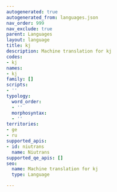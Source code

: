```yaml
---
autogenerated: true
autogenerated_from: languages.json
nav_order: 999
nav_exclude: true
parent: Languages
layout: language
title: kj
description: Machine translation for kj
codes:
- kj
names:
- kj
family: []
scripts:
- ''
typology:
  word_order:
  - ''
  morphosyntax:
  - ''
territories:
- ge
- ru
supported_apis:
- id: niutrans
  name: Niutrans
supported_qe_apis: []
seo:
  name: Machine translation for kj
  type: Language

---
```


